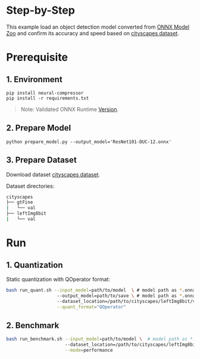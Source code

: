 # Step-by-Step

This example load an object detection model converted from [ONNX Model Zoo](https://github.com/onnx/models) and confirm its accuracy and speed based on [cityscapes dataset](https://www.cityscapes-dataset.com/downloads/).

# Prerequisite

## 1. Environment

```shell
pip install neural-compressor
pip install -r requirements.txt
```

> Note: Validated ONNX Runtime [Version](/docs/source/installation_guide.md#validated-software-environment).

## 2. Prepare Model

```shell
python prepare_model.py --output_model='ResNet101-DUC-12.onnx'
```

## 3. Prepare Dataset

Download dataset [cityscapes dataset](https://www.cityscapes-dataset.com/downloads/).

Dataset directories:

```bash
cityscapes
├── gtFine
|   └── val
├── leftImg8bit
|   └── val
```

# Run

## 1. Quantization

Static quantization with QOperator format:

```bash
bash run_quant.sh --input_model=path/to/model  \ # model path as *.onnx
                   --output_model=path/to/save \ # model path as *.onnx
                   --dataset_location=/path/to/cityscapes/leftImg8bit/val \
                   --quant_format="QOperator"
```

## 2. Benchmark

```bash
bash run_benchmark.sh --input_model=path/to/model \  # model path as *.onnx
                      --dataset_location=/path/to/cityscapes/leftImg8bit/val \
                      --mode=performance
```

